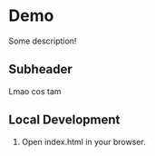# Demo

Some description!

## Subheader

Lmao
cos tam

## Local Development

1. Open index.html in your browser.